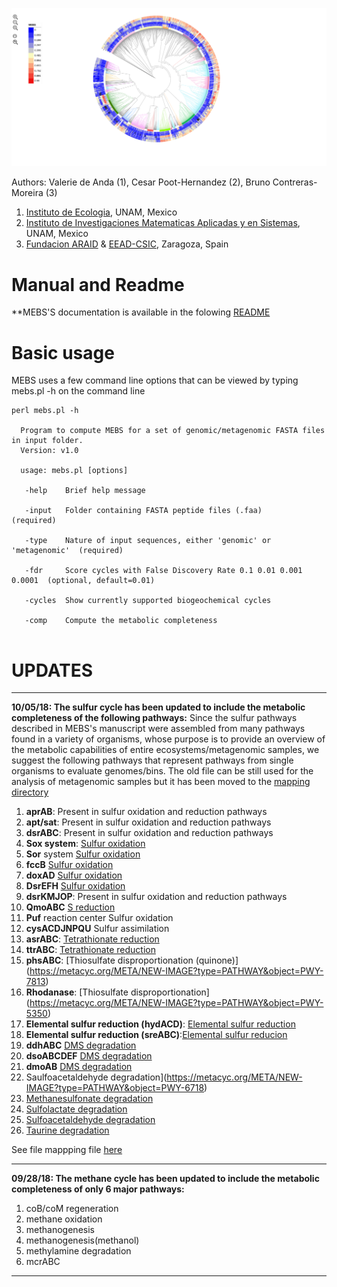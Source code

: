 ![MEBS](./images/MEBS.png) 

Authors: Valerie de Anda (1), Cesar Poot-Hernandez (2), Bruno Contreras-Moreira (3)

1. [Instituto de Ecologia](http://web.ecologia.unam.mx), UNAM, Mexico
2. [Instituto de Investigaciones Matematicas Aplicadas y en Sistemas](http://www.iimas.unam.mx), UNAM, Mexico
3. [Fundacion ARAID](http://www.araid.es) & [EEAD-CSIC](http://www.eead.csic.es), Zaragoza, Spain

# Manual and Readme 

**MEBS'S documentation is  available  in the folowing [README](https://eead-csic-compbio.github.io/metagenome_Pfam_score/READMEv1.html)   


# Basic usage

MEBS uses a few  command line options that can  be viewed by typing mebs.pl -h on the command line

```
perl mebs.pl -h 

  Program to compute MEBS for a set of genomic/metagenomic FASTA files in input folder.
  Version: v1.0

  usage: mebs.pl [options] 

   -help    Brief help message
   
   -input   Folder containing FASTA peptide files (.faa)                  (required)

   -type    Nature of input sequences, either 'genomic' or 'metagenomic'  (required)

   -fdr     Score cycles with False Discovery Rate 0.1 0.01 0.001 0.0001  (optional, default=0.01)

   -cycles  Show currently supported biogeochemical cycles
   
   -comp    Compute the metabolic completeness      
   
```


# UPDATES 
---
**10/05/18: The sulfur cycle has been updated to include the metabolic completeness of the following pathways:**
Since the sulfur pathways described in MEBS's manuscript were assembled from many pathways found in a variety of organisms, whose purpose is to provide an overview of the metabolic capabilities of entire ecosystems/metagenomic samples, we suggest the following pathways that represent pathways from single organisms to  evaluate genomes/bins. The old file can be still used  for the analysis of metagenomic samples but it has been moved to the [mapping directory](https://github.com/eead-csic-compbio/metagenome_Pfam_score/mapping/pfam2kegg.tab) 

1. **aprAB**: Present in sulfur oxidation and reduction pathways
2. **apt/sat**: Present in sulfur oxidation and reduction pathways
3. **dsrABC**: Present in sulfur oxidation and reduction pathways
4. **Sox system**: [Sulfur oxidation](https://metacyc.org/META/NEW-IMAGE?type=PATHWAY&object=PWY-5296)
5. **Sor** system	[Sulfur oxidation](https://metacyc.org/META/NEW-IMAGE?type=PATHWAY&object=PWY-5302)
6. **fccB**	[Sulfur oxidation](https://metacyc.org/META/NEW-IMAGE?type=PATHWAY&object=PWY-5274)
7. **doxAD**	[Sulfur oxidation](https://metacyc.org/META/NEW-IMAGE?type=PATHWAY&object=PWY-5303)
8. **DsrEFH**	[Sulfur oxidation](https://metacyc.org/META/NEW-IMAGE?type=ENZYME&object=CPLX-8192)
9. **dsrKMJOP**: Present in sulfur oxidation and reduction pathways
10. **QmoABC**	[S reduction](https://www.frontiersin.org/articles/10.3389/fmicb.2011.00069/full)
11. **Puf** reaction center	Sulfur oxidation 
12. **cysACDJNPQU**	Sulfur assimilation
13. **asrABC**: [Tetrathionate reduction](https://metacyc.org/META/NEW-IMAGE?type=ENZYME&object=CPLX-7189)
14. **ttrABC**: [Tetrathionate reduction](https://metacyc.org/META/NEW-IMAGE?type=PATHWAY&object=PWY-5358)
15. **phsABC**:	[Thiosulfate disproportionation (quinone)] (https://metacyc.org/META/NEW-IMAGE?type=PATHWAY&object=PWY-7813)
16. **Rhodanase**: [Thiosulfate disproportionation] (https://metacyc.org/META/NEW-IMAGE?type=PATHWAY&object=PWY-5350)
17. **Elemental sulfur reduction (hydACD)**: [Elemental sulfur reduction](https://metacyc.org/META/NEW-IMAGE?type=ENZYME&object=CPLX-8264) 
18. **Elemental sulfur reduction (sreABC)**:[Elemental sulfur reducion](https://metacyc.org/META/NEW-IMAGE?type=PATHWAY&object=PWY-5332)
19. **ddhABC** [DMS degradation](https://metacyc.org/META/NEW-IMAGE?type=PATHWAY&object=PWY-6057)
20. **dsoABCDEF**	[DMS degradation](https://metacyc.org/META/NEW-IMAGE?type=ENZYME&object=CPLX-7669)
21. **dmoAB**	[DMS degradation](https://metacyc.org/META/NEW-IMAGE?type=PATHWAY&object=PWY-6047)
22.	Saulfoacetaldehyde degradation](https://metacyc.org/META/NEW-IMAGE?type=PATHWAY&object=PWY-6718)
23.	[Methanesulfonate degradation](https://metacyc.org/META/NEW-IMAGE?type=PATHWAY&object=PWY-6044)
24.	[Sulfolactate degradation](https://metacyc.org/META/NEW-IMAGE?type=PATHWAY&object=PWY-6616)
25.	[Sulfoacetaldehyde degradation](https://metacyc.org/META/NEW-IMAGE?type=PATHWAY&object=PWY-1281)
26. [Taurine degradation](https://metacyc.org/META/NEW-IMAGE?type=PATHWAY&object=PWY-1541)

See file mappping file [here](https://github.com/eead-csic-compbio/metagenome_Pfam_score/blob/master/cycles/sulfur/pfam2kegg.tab) 

---

**09/28/18:  The methane cycle has been updated to include the metabolic completeness of only 6 major pathways:**

1. coB/coM regeneration
2. methane oxidation 
3. methanogenesis
4. methanogenesis(methanol) 
5. methylamine degradation
6. mcrABC 
---
